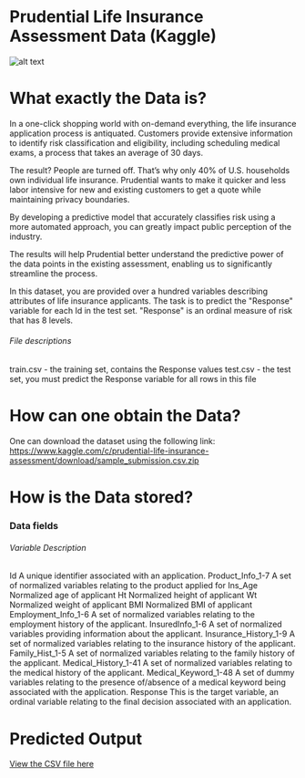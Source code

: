# Prudential Life Insurance Assessment Data (Kaggle)

![alt text](https://github.com/swarupmishal/Data-Science-Using-R/blob/master/Extras/front_page.png)

# What exactly the Data is?
In a one-click shopping world with on-demand everything, the life insurance application process is antiquated. Customers provide extensive information to identify risk classification and eligibility, including scheduling medical exams, a process that takes an average of 30 days.

The result? People are turned off. That’s why only 40% of U.S. households own individual life insurance. Prudential wants to make it quicker and less labor intensive for new and existing customers to get a quote while maintaining privacy boundaries.

By developing a predictive model that accurately classifies risk using a more automated approach, you can greatly impact public perception of the industry.

The results will help Prudential better understand the predictive power of the data points in the existing assessment, enabling us to significantly streamline the process.

In this dataset, you are provided over a hundred variables describing attributes of life insurance applicants. The task is to predict the "Response" variable for each Id in the test set. "Response" is an ordinal measure of risk that has 8 levels.

###### File descriptions

train.csv - the training set, contains the Response values
test.csv - the test set, you must predict the Response variable for all rows in this file

# How can one obtain the Data?
One can download the dataset using the following link:
https://www.kaggle.com/c/prudential-life-insurance-assessment/download/sample_submission.csv.zip

# How is the Data stored?
### Data fields

###### Variable	Description
Id	A unique identifier associated with an application.
Product_Info_1-7	A set of normalized variables relating to the product applied for
Ins_Age	Normalized age of applicant
Ht	Normalized height of applicant
Wt	Normalized weight of applicant
BMI	Normalized BMI of applicant
Employment_Info_1-6	A set of normalized variables relating to the employment history of the applicant.
InsuredInfo_1-6	A set of normalized variables providing information about the applicant.
Insurance_History_1-9	A set of normalized variables relating to the insurance history of the applicant.
Family_Hist_1-5	A set of normalized variables relating to the family history of the applicant.
Medical_History_1-41	A set of normalized variables relating to the medical history of the applicant.
Medical_Keyword_1-48	A set of dummy variables relating to the presence of/absence of a medical keyword being associated with the application.
Response	This is the target variable, an ordinal variable relating to the final decision associated with an application.

# Predicted Output
[View the CSV file here](https://github.com/swarupmishal/Data-Science-Using-R/blob/master/Outputs/decision_tree_solution.csv)
